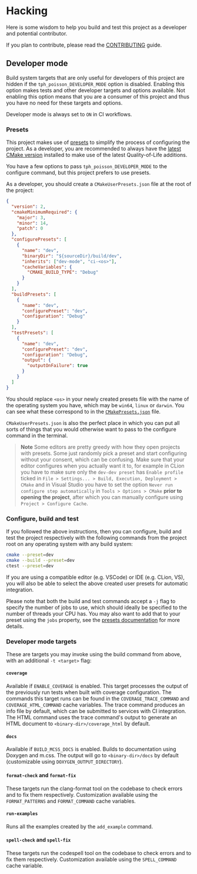 # Hacking

Here is some wisdom to help you build and test this project as a developer and potential contributor.

If you plan to contribute, please read the [CONTRIBUTING](CONTRIBUTING.md) guide.

## Developer mode

Build system targets that are only useful for developers of this project are hidden if the `tph_poisson_DEVELOPER_MODE` option is disabled. Enabling this option makes tests and other developer targets and options available. Not enabling this option means that you are a consumer of this project and thus you have no need for these targets and options.

Developer mode is always set to `ON` in CI workflows.

### Presets

This project makes use of [presets][1] to simplify the process of configuring the project. As a developer, you are recommended to always have the [latest CMake version][2] installed to make use of the latest Quality-of-Life additions.

You have a few options to pass `tph_poisson_DEVELOPER_MODE` to the configure command, but this project prefers to use presets.

As a developer, you should create a `CMakeUserPresets.json` file at the root of the project:

```json
{
  "version": 2,
  "cmakeMinimumRequired": {
    "major": 3,
    "minor": 14,
    "patch": 0
  },
  "configurePresets": [
    {
      "name": "dev",
      "binaryDir": "${sourceDir}/build/dev",
      "inherits": ["dev-mode", "ci-<os>"],
      "cacheVariables": {
        "CMAKE_BUILD_TYPE": "Debug"
      }
    }
  ],
  "buildPresets": [
    {
      "name": "dev",
      "configurePreset": "dev",
      "configuration": "Debug"
    }
  ],
  "testPresets": [
    {
      "name": "dev",
      "configurePreset": "dev",
      "configuration": "Debug",
      "output": {
        "outputOnFailure": true
      }
    }
  ]
}
```

You should replace `<os>` in your newly created presets file with the name of the operating system you have, which may be `win64`, `linux` or `darwin`. You can see what these correspond to in the [`CMakePresets.json`](CMakePresets.json) file.

`CMakeUserPresets.json` is also the perfect place in which you can put all sorts of things that you would otherwise want to pass to the configure command in the terminal.

> **Note**
> Some editors are pretty greedy with how they open projects with presets.
> Some just randomly pick a preset and start configuring without your consent,
> which can be confusing. Make sure that your editor configures when you
> actually want it to, for example in CLion you have to make sure only the
> `dev-dev preset` has `Enable profile` ticked in
> `File > Settings... > Build, Execution, Deployment > CMake` and in Visual
> Studio you have to set the option `Never run configure step automatically`
> in `Tools > Options > CMake` **prior to opening the project**, after which
> you can manually configure using `Project > Configure Cache`.

### Configure, build and test

If you followed the above instructions, then you can configure, build and test the project respectively with the following commands from the project root on any operating system with any build system:

```sh
cmake --preset=dev
cmake --build --preset=dev
ctest --preset=dev
```

If you are using a compatible editor (e.g. VSCode) or IDE (e.g. CLion, VS), you will also be able to select the above created user presets for automatic integration.

Please note that both the build and test commands accept a `-j` flag to specify the number of jobs to use, which should ideally be specified to the number of threads your CPU has. You may also want to add that to your preset using the `jobs` property, see the [presets documentation][1] for more details.

### Developer mode targets

These are targets you may invoke using the build command from above, with an additional `-t <target>` flag:

#### `coverage`

Available if `ENABLE_COVERAGE` is enabled. This target processes the output of the previously run tests when built with coverage configuration. The commands this target runs can be found in the `COVERAGE_TRACE_COMMAND` and `COVERAGE_HTML_COMMAND` cache variables. The trace command produces an info file by default, which can be submitted to services with CI integration. The HTML command uses the trace command's output to generate an HTML document to `<binary-dir>/coverage_html` by default.

#### `docs`

Available if `BUILD_MCSS_DOCS` is enabled. Builds to documentation using Doxygen and m.css. The output will go to `<binary-dir>/docs` by default (customizable using `DOXYGEN_OUTPUT_DIRECTORY`).

#### `format-check` and `format-fix`

These targets run the clang-format tool on the codebase to check errors and to fix them respectively. Customization available using the `FORMAT_PATTERNS` and `FORMAT_COMMAND` cache variables.

#### `run-examples`

Runs all the examples created by the `add_example` command.

#### `spell-check` and `spell-fix`

These targets run the codespell tool on the codebase to check errors and to fix them respectively. Customization available using the `SPELL_COMMAND` cache variable.

[1]: https://cmake.org/cmake/help/latest/manual/cmake-presets.7.html
[2]: https://cmake.org/download/

